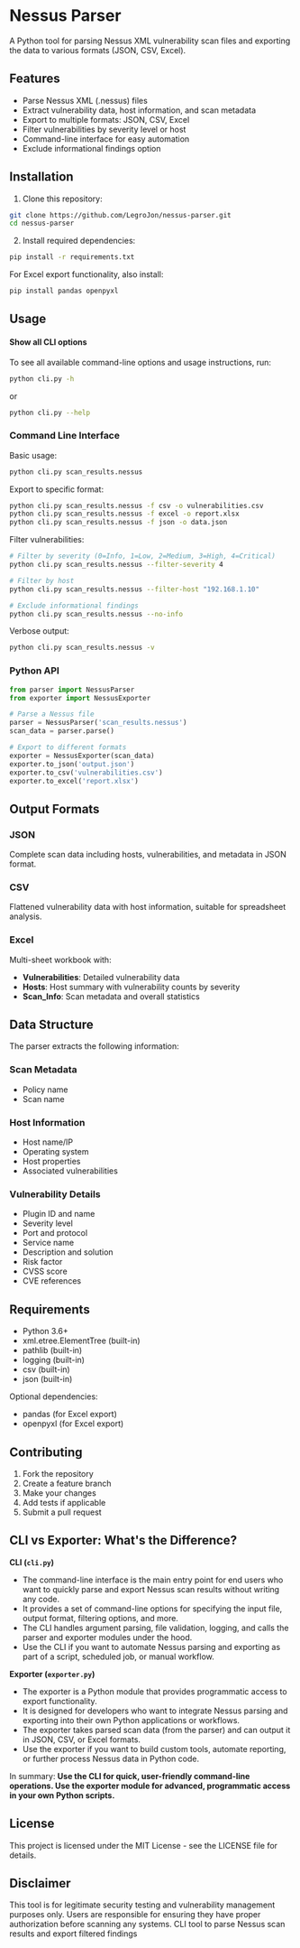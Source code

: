 # Nessus Parser

A Python tool for parsing Nessus XML vulnerability scan files and exporting the data to various formats (JSON, CSV, Excel).

## Features

- Parse Nessus XML (.nessus) files
- Extract vulnerability data, host information, and scan metadata
- Export to multiple formats: JSON, CSV, Excel
- Filter vulnerabilities by severity level or host
- Command-line interface for easy automation
- Exclude informational findings option

## Installation

1. Clone this repository:
```bash
git clone https://github.com/LegroJon/nessus-parser.git
cd nessus-parser
```

2. Install required dependencies:
```bash
pip install -r requirements.txt
```

For Excel export functionality, also install:
```bash
pip install pandas openpyxl
```

## Usage

#### Show all CLI options

To see all available command-line options and usage instructions, run:

```bash
python cli.py -h
```
or
```bash
python cli.py --help
```

### Command Line Interface

Basic usage:
```bash
python cli.py scan_results.nessus
```

Export to specific format:
```bash
python cli.py scan_results.nessus -f csv -o vulnerabilities.csv
python cli.py scan_results.nessus -f excel -o report.xlsx
python cli.py scan_results.nessus -f json -o data.json
```

Filter vulnerabilities:
```bash
# Filter by severity (0=Info, 1=Low, 2=Medium, 3=High, 4=Critical)
python cli.py scan_results.nessus --filter-severity 4

# Filter by host
python cli.py scan_results.nessus --filter-host "192.168.1.10"

# Exclude informational findings
python cli.py scan_results.nessus --no-info
```

Verbose output:
```bash
python cli.py scan_results.nessus -v
```

### Python API

```python
from parser import NessusParser
from exporter import NessusExporter

# Parse a Nessus file
parser = NessusParser('scan_results.nessus')
scan_data = parser.parse()

# Export to different formats
exporter = NessusExporter(scan_data)
exporter.to_json('output.json')
exporter.to_csv('vulnerabilities.csv')
exporter.to_excel('report.xlsx')
```

## Output Formats

### JSON
Complete scan data including hosts, vulnerabilities, and metadata in JSON format.

### CSV
Flattened vulnerability data with host information, suitable for spreadsheet analysis.

### Excel
Multi-sheet workbook with:
- **Vulnerabilities**: Detailed vulnerability data
- **Hosts**: Host summary with vulnerability counts by severity
- **Scan_Info**: Scan metadata and overall statistics

## Data Structure

The parser extracts the following information:

### Scan Metadata
- Policy name
- Scan name

### Host Information
- Host name/IP
- Operating system
- Host properties
- Associated vulnerabilities

### Vulnerability Details
- Plugin ID and name
- Severity level
- Port and protocol
- Service name
- Description and solution
- Risk factor
- CVSS score
- CVE references

## Requirements

- Python 3.6+
- xml.etree.ElementTree (built-in)
- pathlib (built-in)
- logging (built-in)
- csv (built-in)
- json (built-in)

Optional dependencies:
- pandas (for Excel export)
- openpyxl (for Excel export)

## Contributing

1. Fork the repository
2. Create a feature branch
3. Make your changes
4. Add tests if applicable
5. Submit a pull request

## CLI vs Exporter: What's the Difference?

**CLI (`cli.py`)**

- The command-line interface is the main entry point for end users who want to quickly parse and export Nessus scan results without writing any code.
- It provides a set of command-line options for specifying the input file, output format, filtering options, and more.
- The CLI handles argument parsing, file validation, logging, and calls the parser and exporter modules under the hood.
- Use the CLI if you want to automate Nessus parsing and exporting as part of a script, scheduled job, or manual workflow.

**Exporter (`exporter.py`)**

- The exporter is a Python module that provides programmatic access to export functionality.
- It is designed for developers who want to integrate Nessus parsing and exporting into their own Python applications or workflows.
- The exporter takes parsed scan data (from the parser) and can output it in JSON, CSV, or Excel formats.
- Use the exporter if you want to build custom tools, automate reporting, or further process Nessus data in Python code.

In summary: **Use the CLI for quick, user-friendly command-line operations. Use the exporter module for advanced, programmatic access in your own Python scripts.**

## License

This project is licensed under the MIT License - see the LICENSE file for details.

## Disclaimer

This tool is for legitimate security testing and vulnerability management purposes only. Users are responsible for ensuring they have proper authorization before scanning any systems.
CLI tool to parse Nessus scan results and export filtered findings
